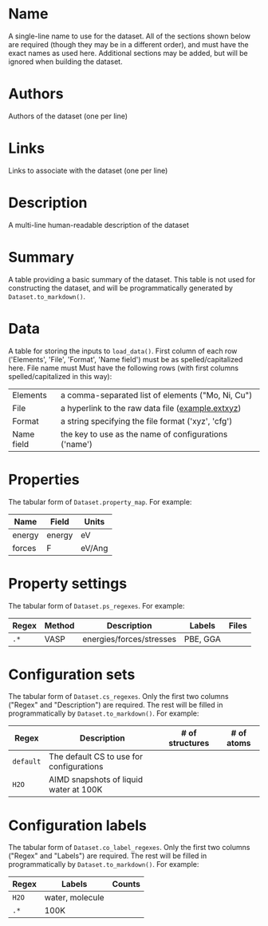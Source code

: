 # Name

A single-line name to use for the dataset. All of the sections shown below are required (though they may be in a different order), and must have the exact names as used here. Additional sections may be added, but will be ignored when building the dataset.

# Authors

Authors of the dataset (one per line)

# Links

Links to associate with the dataset (one per line)

# Description

A multi-line human-readable description of the dataset

# Summary

A table providing a basic summary of the dataset. This table is not used for constructing the dataset, and will be programmatically generated by `Dataset.to_markdown()`.

# Data

A table for storing the inputs to `load_data()`. First column of each row
('Elements', 'File', 'Format', 'Name field') must be as spelled/capitalized
here. File name must Must have the following rows
(with first columns spelled/capitalized in
this way):

|||
|---|---|
|Elements| a comma-separated list of elements ("Mo, Ni, Cu")|
|File| a hyperlink to the raw data file ([example.extxyz](example.extxyz))|
|Format| a string specifying the file format ('xyz', 'cfg')|
|Name field| the key to use as the name of configurations ('name')|

# Properties

The tabular form of `Dataset.property_map`. For example:

|Name|Field|Units|
|---|---|---|
|energy|energy|eV|
|forces|F|eV/Ang|

# Property settings

The tabular form of `Dataset.ps_regexes`. For example:

|Regex|Method|Description|Labels|Files|
|---|---|---|---|---|
| `.*` | VASP | energies/forces/stresses | PBE, GGA |  |

# Configuration sets

The tabular form of `Dataset.cs_regexes`. Only the first two columns ("Regex" and "Description") are required. The rest will be filled in programmatically by `Dataset.to_markdown()`. For example:

|Regex|Description|# of structures| # of atoms|
|---|---|---|---|
| `default` | The default CS to use for configurations | | |
| `H2O` | AIMD snapshots of liquid water at 100K | | |

# Configuration labels

The tabular form of `Dataset.co_label_regexes`. Only the first two columns ("Regex" and "Labels") are required. The rest will be filled in programmatically by `Dataset.to_markdown()`. For example:

|Regex|Labels|Counts|
|---|---|---|
| `H2O` | water, molecule |  |
| `.*` | 100K |  |